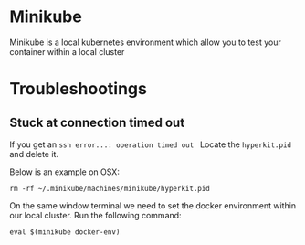 # Minikube

Minikube is a local kubernetes environment which allow you to test your container within a local cluster

# Troubleshootings

## Stuck at connection timed out

If you get an ```ssh error...: operation timed out ```
Locate the ```hyperkit.pid``` and delete it.

Below is an example on OSX:

```shell
rm -rf ~/.minikube/machines/minikube/hyperkit.pid
```

On the same window terminal we need to set the docker environment within our local cluster. Run the following command:

```shell
eval $(minikube docker-env)
```